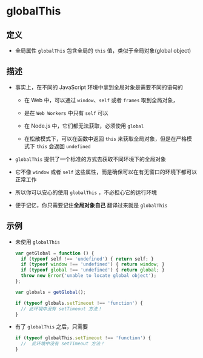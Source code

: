 # globalThis

## 定义

- 全局属性 `globalThis` 包含全局的 `this` 值，类似于全局对象(global object)

## 描述

- 事实上，在不同的 JavaScript 环境中拿到全局对象是需要不同的语句的

  - 在 Web 中，可以通过 `window`、`self` 或者 `frames` 取到全局对象，

  - 是在 `Web Workers` 中只有 `self` 可以

  - 在 Node.js 中，它们都无法获取，必须使用 `global`

  - 在松散模式下，可以在函数中返回 `this` 来获取全局对象，但是在严格模式下 `this` 会返回 `undefined`

- `globalThis` 提供了一个标准的方式去获取不同环境下的全局对象

- 它不像 `window` 或者 `self` 这些属性，而是确保可以在有无窗口的环境下都可以正常工作

- 所以你可以安心的使用 `globalThis` ，不必担心它的运行环境

- 便于记忆，你只需要记住**全局对象自己** 翻译过来就是 `globalThis`

## 示例

- 未使用 `globalThis`

    ```js
    var getGlobal = function () {
      if (typeof self !== 'undefined') { return self; }
      if (typeof window !== 'undefined') { return window; }
      if (typeof global !== 'undefined') { return global; }
      throw new Error('unable to locate global object');
    };

    var globals = getGlobal();

    if (typeof globals.setTimeout !== 'function') {
      // 此环境中没有 setTimeout 方法！
    }
    ```

- 有了 `globalThis` 之后，只需要

    ```js
    if (typeof globalThis.setTimeout !== 'function') {
      //  此环境中没有 setTimeout 方法！
    }
    ```

